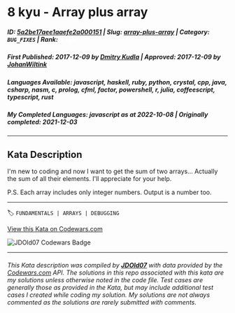 # 8 kyu - Array plus array

##### **ID**: [5a2be17aee1aaefe2a000151](https://www.codewars.com/kata/5a2be17aee1aaefe2a000151) | **Slug**: [array-plus-array](https://www.codewars.com/kata/5a2be17aee1aaefe2a000151) | **Category**: `BUG_FIXES` | **Rank**: <span style="color:white">8 kyu</span>

##### **First Published**: 2017-12-09 ***by*** [Dmitry Kudla](https://www.codewars.com/users/Dmitry%20Kudla) | **Approved**: 2017-12-09 ***by*** [JohanWiltink](https://www.codewars.com/users/JohanWiltink)

##### **Languages Available**: javascript, haskell, ruby, python, crystal, cpp, java, csharp, nasm, c, prolog, cfml, factor, powershell, r, julia, coffeescript, typescript, rust

##### **My Completed Languages**: javascript ***as at*** 2022-10-08 | **Originally completed**: 2021-12-03

---

## Kata Description


I'm new to coding and now I want to get the sum of two arrays... Actually the sum of all their elements. I'll appreciate for your help.



P.S. Each array includes only integer numbers. Output is a number too.

---


🏷 `FUNDAMENTALS | ARRAYS | DEBUGGING`


[View this Kata on Codewars.com](https://www.codewars.com/kata/5a2be17aee1aaefe2a000151)

![](https://www.codewars.com/users/jdold07/badges/large "JDOld07 Codewars Badge")

---

###### *This Kata description was compiled by [**JDOld07**](https://tpstech.dev) with data provided by the [Codewars.com](https://www.codewars.com) API.  The solutions in this repo associated with this kata are my solutions unless otherwise noted in the code file.  Test cases are generally those as provided in the Kata, but may include additional test cases I created while coding my solution.  My solutions are not always commented as the solutions are rarely submitted with comments.*
